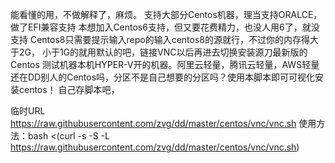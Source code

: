 能看懂的用，不做解释了，麻烦。
支持大部分Centos机器，理当支持ORALCE，做了EFI兼容支持
本想加入Centos6支持，但又要花费精力，也没人用6了，就没支持
Centos8只需要提示输入repo的输入centos8的源就行，不过你的内存得大于2G，
小于1G的就用默认的吧，链接VNC以后再进去切换安装源刀最新版的Centos
测试机器本机HYPER-V开的机器。阿里云轻量，腾讯云轻量，AWS轻量
还在DD别人的Centos吗，分区不是自己想要的分区吗？使用本脚本即可可视化安装centos！
自己存脚本吧，

临时URL  https://raw.githubusercontent.com/zvg/dd/master/centos/vnc/vnc.sh
使用方法：bash <(curl -s -S -L https://raw.githubusercontent.com/zvg/dd/master/centos/vnc/vnc.sh)